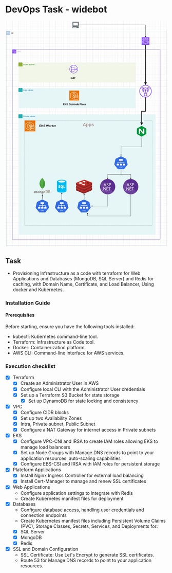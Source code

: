 # DevOps Task - widebot
![image](https://github.com/shrifzain/WideBotAITask/blob/master/task-devops.jpg)
## Task
 - Provisioning Infrastructure as a code with terraform for Web Applications and Databases
  (MongoDB, SQL Server) and Redis for caching, with Domain Name, Certificate, and Load
  Balancer, Using docker and Kubernetes.
###  Installation Guide
####  Prerequisites
  Before starting, ensure you have the following tools installed:
  - kubectl: Kubernetes command-line tool.
  - Terraform: Infrastructure as Code tool.
  - Docker: Containerization platform.
  - AWS CLI: Command-line interface for AWS services.
### Execution checklist
- [x] Terraform
	- [x] Create an Administrator User in AWS
	- [x] Configure local CLI with the Administrator User credentials
	- [x] Set up a Terraform S3 Bucket for state storage
        - [x] Set up DynamoDB for state locking and consistency
- [x] VPC
	- [x] Configure CIDR blocks
	- [x] Set up two Availability Zones 
	- [x] Intra, Private subnet, Public Subnet
	- [x] Configure a NAT Gateway for internet access in Private subnets

- [x] EKS
	- [x] Configure VPC-CNI and IRSA to create IAM roles allowing EKS to manage load balancers
	- [x] Set up Node Groups with Manage DNS records to point to your application resources.
auto-scaling capabilities
	- [x] Configure EBS-CSI and IRSA with IAM roles for persistent storage
- [x] Plateform Applications
	- [x] Install Nginx Ingress Controller for external load balancing
	- [x] Install Cert-Manager to manage and renew SSL certificates
	
- [x] Web Applications
     - Configure application settings to integrate with Redis
     - Create Kubernetes manifest files for deployment
- [x] Databases
     - Configure database access, handling user credentials and connection endpoints
     - Create Kubernetes manifest files including Persistent Volume Claims (PVC), Storage Classes, Secrets, Services, and Deployments for:
  - [x] SQL Server
  - [x] MongoDB
  - [x] Redis
- [x] SSL and Domain Configuration
     - SSL Certificate: Use Let's Encrypt to generate SSL certificates.
     - Route 53 for Manage DNS records to point to your application resources.

 
